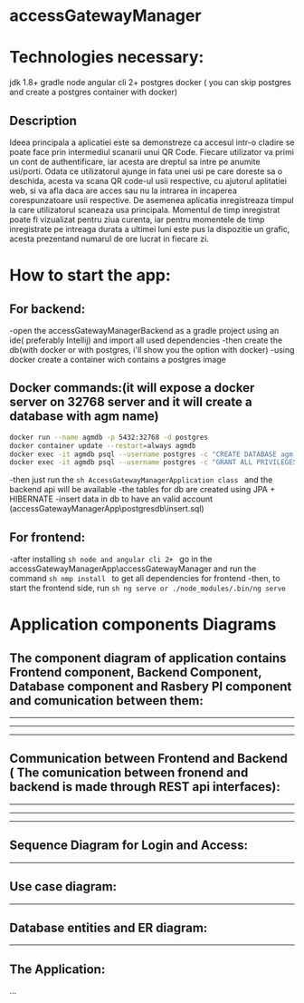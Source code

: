 # accessGatewayManager

# Technologies necessary:
jdk 1.8+
gradle
node
angular cli 2+
postgres 
docker ( you can skip postgres and create a postgres container with docker)

## Description
Ideea principala a aplicatiei este sa demonstreze ca accesul intr-o cladire se poate face prin intermediul scanarii
unui QR Code. Fiecare utilizator va primi un cont de authentificare, iar acesta are dreptul sa intre pe anumite
usi/porti. Odata ce utilizatorul ajunge in fata unei usi pe care doreste sa o deschida, acesta va scana QR code-ul
usii respective, cu ajutorul aplitatiei web, si va afla daca are acces sau nu la intrarea in incaperea corespunzatoare
usii respective. De asemenea aplicatia inregistreaza timpul la care utilizatorul scaneaza usa principala. Momentul 
de timp inregistrat poate fi vizualizat pentru ziua curenta, iar pentru momentele de timp inregistrate pe intreaga durata
a ultimei luni este pus la dispozitie un grafic, acesta prezentand numarul de ore lucrat in fiecare zi.

# How to start the app:

## For backend:
-open the accessGatewayManagerBackend as a gradle project using an ide( preferably Intellij) and import all used dependencies
-then create the db(with docker or with postgres, i'll show you the option with docker)
-using docker create a container wich contains a postgres image

## Docker commands:(it will expose a docker server on 32768 server and it will create a database with agm name)
```sh
docker run --name agmdb -p 5432:32768 -d postgres
docker container update --restart=always agmdb
docker exec -it agmdb psql --username postgres -c "CREATE DATABASE agm OWNER postgres;"
docker exec -it agmdb psql --username postgres -c "GRANT ALL PRIVILEGES ON DATABASE agm TO postgres;"
```
-then just run the ```sh AccessGatewayManagerApplication class ``` and the backend api will be available
-the tables for db are created using JPA + HIBERNATE
-insert data in db to have an valid account (accessGatewayManagerApp\postgresdb\insert.sql)

## For frontend:
-after installing ```sh node and angular cli 2+ ``` go in the accessGatewayManagerApp\accessGatewayManager and run the command ```sh nmp install ```
 to get all dependencies for frontend
-then, to start the frontend side, run ```sh ng serve or ./node_modules/.bin/ng serve ``` 

# Application components Diagrams

## The component diagram of application contains Frontend component, Backend Component, Database component and Rasbery PI component and comunication between them:

****
****
****

## Communication between Frontend and Backend ( The comunication between fronend and backend is made through REST api interfaces):

****
****
****

## Sequence Diagram for Login and Access:

****

## Use case diagram:

****

## Database entities and ER diagram:

****

## The Application:

...

